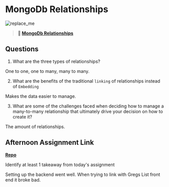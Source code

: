 # MongoDb Relationships

![replace_me](https://codeworks.blob.core.windows.net/public/assets/img/illustrations/placeholder.svg)

> **📖 [MongoDb Relationships](https://codeworksacademy.com/fs-student-guide/resources/wk5/02-Relationships)**

## Questions

1. What are the three types of relationships?

One to one, one to many, many to many.

2. What are the benefits of the traditional `linking` of relationships instead of `Embedding`

Makes the data easier to manage.

3. What are some of the challenges faced when deciding how to manage a many-to-many relationship that ultimately drive your decision on how to create it?

The amount of relationships. 

## Afternoon Assignment Link

**[Repo](https://github.com/JeradeaSimmons/<ASSIGNMENT_REPO>)**

Identify at least 1 takeaway from today's assignment

Setting up the backend went well. When trying to link with Gregs List front end it broke bad.